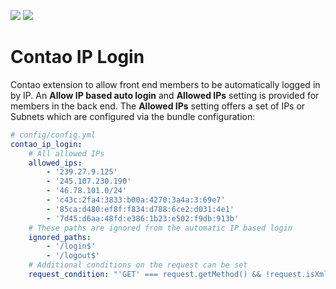 [![](https://img.shields.io/packagist/v/inspiredminds/contao-ip-login.svg)](https://packagist.org/packages/inspiredminds/contao-ip-login)
[![](https://img.shields.io/packagist/dt/inspiredminds/contao-ip-login.svg)](https://packagist.org/packages/inspiredminds/contao-ip-login)

Contao IP Login
===================

Contao extension to allow front end members to be automatically logged in by IP.
An **Allow IP based auto login** and **Allowed IPs** setting is provided for members 
in the back end. The **Allowed IPs** setting offers a set of IPs or Subnets which are
configured via the bundle configuration:

```yml
# config/config.yml
contao_ip_login:
    # All allowed IPs
    allowed_ips:
        - '239.27.9.125'
        - '245.107.230.190'
        - '46.78.101.0/24'
        - 'c43c:2fa4:3833:b00a:4270:3a4a:3:69e7'
        - '85ca:d480:ef8f:f834:d788:6ce2:d031:4e1'
        - '7d45:d6aa:48fd:e386:1b23:e502:f9db:913b'
    # These paths are ignored from the automatic IP based login
    ignored_paths:
        - '/login$'
        - '/logout$'
    # Additional conditions on the request can be set
    request_condition: "'GET' === request.getMethod() && !request.isXmlHttpRequest()"
```
